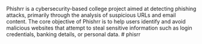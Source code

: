 Phishrr is a cybersecurity-based college project aimed at detecting phishing attacks, primarily through the analysis of suspicious URLs and email content. The core objective of Phishrr is to help users identify and avoid malicious websites that attempt to steal sensitive information such as login credentials, banking details, or personal data.
#   p h i s r r  
 